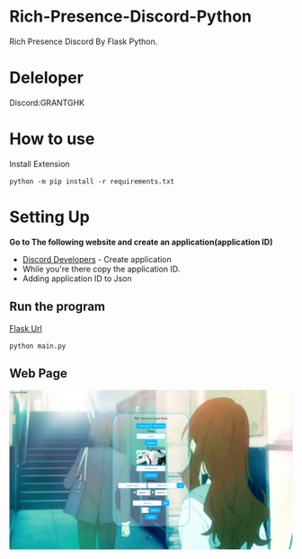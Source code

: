 # Rich-Presence-Discord-Python
Rich Presence Discord By Flask Python.
# Deleloper
Discord:GRANTGHK
# How to use
Install Extension
```
python -m pip install -r requirements.txt
```

# Setting Up
**Go to The following website and create an application(application ID)**
- [Discord Developers](https://discord.com/developers) - Create application
- While you're there copy the application ID.
- Adding application ID to Json
## Run the program
[Flask Url](http://127.0.0.1:5000)
```
python main.py
```
## Web Page
![plot](https://github.com/grantghk/Rich-Presence-Discord-Python/blob/main/png/Web%20page.png?raw=true)
